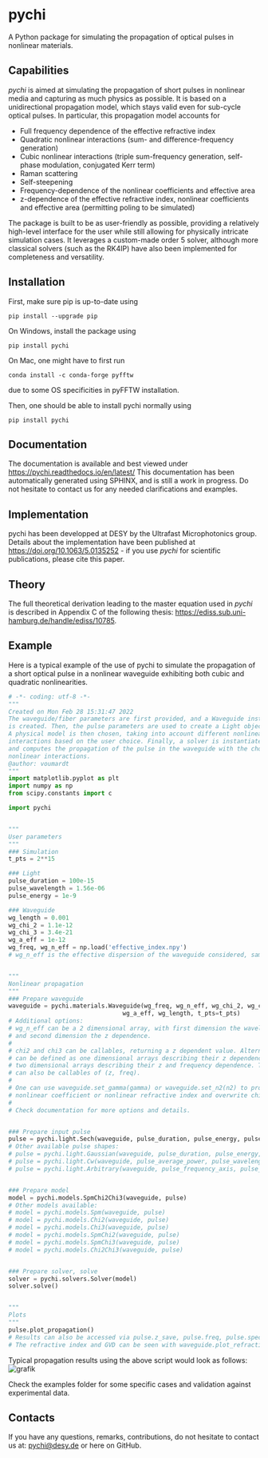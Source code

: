 # pychi

A Python package for simulating the propagation of optical pulses in nonlinear materials.

## Capabilities

*pychi* is aimed at simulating the propagation of short pulses in nonlinear media and capturing as much physics as possible. It is based on a unidirectional propagation model, which stays valid even for sub-cycle optical pulses. In particular, this propagation model accounts for
- Full frequency dependence of the effective refractive index
- Quadratic nonlinear interactions (sum- and difference-frequency generation)
- Cubic nonlinear interactions (triple sum-frequency generation, self-phase modulation, conjugated Kerr term)
- Raman scattering
- Self-steepening
- Frequency-dependence of the nonlinear coefficients and effective area
- z-dependence of the effective refractive index, nonlinear coefficients and effective area (permitting poling to be simulated)

The package is built to be as user-friendly as possible, providing a relatively high-level interface for the user while still allowing for physically intricate simulation cases. It leverages a custom-made order 5 solver, although more classical solvers (such as the RK4IP) have also been implemented for completeness and versatility.

## Installation

First, make sure pip is up-to-date using
```
pip install --upgrade pip
```

On Windows, install the package using
```
pip install pychi
```

On Mac, one might have to first run
```
conda install -c conda-forge pyfftw
```
due to some OS specificities in pyFFTW installation.

Then, one should be able to install pychi normally using
```
pip install pychi
```


## Documentation

The documentation is available and best viewed under
https://pychi.readthedocs.io/en/latest/
This documentation has been automatically generated using SPHINX, and is still a work in progress. Do not hesitate to contact us for any needed clarifications and examples.

## Implementation

pychi has been developped at DESY by the Ultrafast Microphotonics group. Details about the implementation have been published at https://doi.org/10.1063/5.0135252 - if you use *pychi* for scientific publications, please cite this paper.


## Theory

The full theoretical derivation leading to the master equation used in *pychi* is described in Appendix C of the following thesis: https://ediss.sub.uni-hamburg.de/handle/ediss/10785. 

## Example

Here is a typical example of the use of pychi to simulate the propagation of a short optical pulse in a nonlinear waveguide exhibiting both cubic and quadratic nonlinearities.

```python
# -*- coding: utf-8 -*-
"""
Created on Mon Feb 28 15:31:47 2022
The waveguide/fiber parameters are first provided, and a Waveguide instance
is created. Then, the pulse parameters are used to create a Light object.
A physical model is then chosen, taking into account different nonlinear
interactions based on the user choice. Finally, a solver is instantiated
and computes the propagation of the pulse in the waveguide with the chosen
nonlinear interactions.
@author: voumardt
"""
import matplotlib.pyplot as plt
import numpy as np
from scipy.constants import c

import pychi


"""
User parameters
"""
### Simulation
t_pts = 2**15

### Light
pulse_duration = 100e-15
pulse_wavelength = 1.56e-06
pulse_energy = 1e-9

### Waveguide
wg_length = 0.001
wg_chi_2 = 1.1e-12
wg_chi_3 = 3.4e-21
wg_a_eff = 1e-12
wg_freq, wg_n_eff = np.load('effective_index.npy')
# wg_n_eff is the effective dispersion of the waveguide considered, sampled on the grid wg_freq


"""
Nonlinear propagation
"""
### Prepare waveguide
waveguide = pychi.materials.Waveguide(wg_freq, wg_n_eff, wg_chi_2, wg_chi_3,
                                wg_a_eff, wg_length, t_pts=t_pts)
# Additional options:
# wg_n_eff can be a 2 dimensional array, with first dimension the wavelength dependence
# and second dimension the z dependence.
#
# chi2 and chi3 can be callables, returning a z dependent value. Alternatively, they
# can be defined as one dimensional arrays describing their z dependence, or
# two dimensional arrays describing their z and frequency dependence. They
# can also be callables of (z, freq).
#
# One can use waveguide.set_gamma(gamma) or waveguide.set_n2(n2) to provide a
# nonlinear coefficient or nonlinear refractive index and overwrite chi3.
#
# Check documentation for more options and details.


### Prepare input pulse
pulse = pychi.light.Sech(waveguide, pulse_duration, pulse_energy, pulse_wavelength)
# Other available pulse shapes:
# pulse = pychi.light.Gaussian(waveguide, pulse_duration, pulse_energy, pulse_wavelength)
# pulse = pychi.light.Cw(waveguide, pulse_average_power, pulse_wavelength)
# pulse = pychi.light.Arbitrary(waveguide, pulse_frequency_axis, pulse_electric_field, pulse_energy)


### Prepare model
model = pychi.models.SpmChi2Chi3(waveguide, pulse)
# Other models available:
# model = pychi.models.Spm(waveguide, pulse)
# model = pychi.models.Chi2(waveguide, pulse)
# model = pychi.models.Chi3(waveguide, pulse)
# model = pychi.models.SpmChi2(waveguide, pulse)
# model = pychi.models.SpmChi3(waveguide, pulse)
# model = pychi.models.Chi2Chi3(waveguide, pulse)


### Prepare solver, solve
solver = pychi.solvers.Solver(model)
solver.solve()


"""
Plots
"""
pulse.plot_propagation()
# Results can also be accessed via pulse.z_save, pulse.freq, pulse.spectrum, pulse.waveform
# The refractive index and GVD can be seen with waveguide.plot_refractive_index()


```

Typical propagation results using the above script would look as follows:
![grafik](https://user-images.githubusercontent.com/97957751/222731448-ff856390-4325-4f39-8817-f508898e2308.png)

Check the examples folder for some specific cases and validation against experimental data.

## Contacts

If you have any questions, remarks, contributions, do not hesitate to contact us at:
pychi@desy.de
or here on GitHub.
